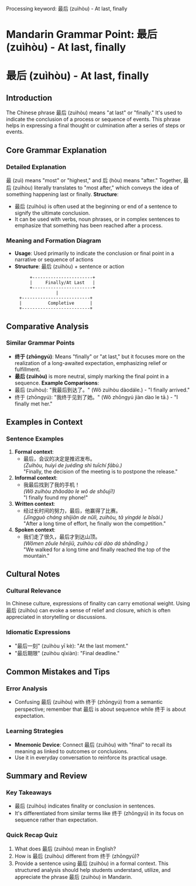 Processing keyword: 最后 (zuìhòu) - At last, finally
# Mandarin Grammar Point: 最后 (zuìhòu) - At last, finally
# 最后 (zuìhòu) - At last, finally
## Introduction
The Chinese phrase 最后 (zuìhòu) means "at last" or "finally." It's used to indicate the conclusion of a process or sequence of events. This phrase helps in expressing a final thought or culmination after a series of steps or events.
## Core Grammar Explanation
### Detailed Explanation
最 (zuì) means "most" or "highest," and 后 (hòu) means "after." Together, 最后 (zuìhòu) literally translates to "most after," which conveys the idea of something happening last or finally.
**Structure**: 
- 最后 (zuìhòu) is often used at the beginning or end of a sentence to signify the ultimate conclusion.
- It can be used with verbs, noun phrases, or in complex sentences to emphasize that something has been reached after a process.
### Meaning and Formation Diagram
- **Usage**: Used primarily to indicate the conclusion or final point in a narrative or sequence of actions
- **Structure**: 最后 (zuìhòu) + sentence or action
```plaintext
         +-----------------------+
         |     Finally/At Last   | 
         +-----------------------+
                   |
     +--------------------------+
     |          Completive      |
     +--------------------------+
```
## Comparative Analysis
### Similar Grammar Points
- **终于 (zhōngyú)**: Means "finally" or "at last," but it focuses more on the realization of a long-awaited expectation, emphasizing relief or fulfillment. 
- **最后 (zuìhòu)** is more neutral, simply marking the final point in a sequence.
**Example Comparisons**:
- 最后 (zuìhòu): "我最后到达了。" (Wǒ zuìhòu dàodále.) - "I finally arrived."
- 终于 (zhōngyú): "我终于见到了她。" (Wǒ zhōngyú jiàn dào le tā.) - "I finally met her."
## Examples in Context
### Sentence Examples
1. **Formal context**:
   - 最后，会议的决定是推迟发布。  
     *(Zuìhòu, huìyì de juédìng shì tuīchí fābù.)*  
     "Finally, the decision of the meeting is to postpone the release."
2. **Informal context**:
   - 我最后找到了我的手机！  
     *(Wǒ zuìhòu zhǎodào le wǒ de shǒujī!)*  
     "I finally found my phone!"
3. **Written context**:
   - 经过长时间的努力，最后，他赢得了比赛。  
     *(Jīngguò cháng shíjiān de nǔlì, zuìhòu, tā yíngdé le bǐsài.)*  
     "After a long time of effort, he finally won the competition."
4. **Spoken context**:
   - 我们走了很久，最后才到达山顶。  
     *(Wǒmen zǒule hěnjiǔ, zuìhòu cái dào dá shāndǐng.)*  
     "We walked for a long time and finally reached the top of the mountain."
## Cultural Notes
### Cultural Relevance
In Chinese culture, expressions of finality can carry emotional weight. Using 最后 (zuìhòu) can evoke a sense of relief and closure, which is often appreciated in storytelling or discussions.
### Idiomatic Expressions
- "最后一刻" (zuìhòu yī kè): "At the last moment."  
- "最后期限" (zuìhòu qīxiàn): "Final deadline."
## Common Mistakes and Tips
### Error Analysis
- Confusing 最后 (zuìhòu) with 终于 (zhōngyú) from a semantic perspective; remember that 最后 is about sequence while 终于 is about expectation.
### Learning Strategies
- **Mnemonic Device**: Connect 最后 (zuìhòu) with "final" to recall its meaning as linked to outcomes or conclusions.
- Use it in everyday conversation to reinforce its practical usage.
## Summary and Review
### Key Takeaways
- 最后 (zuìhòu) indicates finality or conclusion in sentences.
- It's differentiated from similar terms like 终于 (zhōngyú) in its focus on sequence rather than expectation.
### Quick Recap Quiz
1. What does 最后 (zuìhòu) mean in English?
2. How is 最后 (zuìhòu) different from 终于 (zhōngyú)?
3. Provide a sentence using 最后 (zuìhòu) in a formal context.
This structured analysis should help students understand, utilize, and appreciate the phrase 最后 (zuìhòu) in Mandarin.
